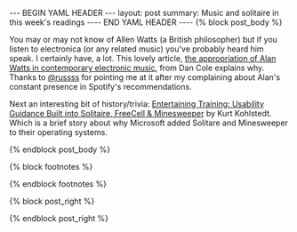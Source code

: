 --- BEGIN YAML HEADER ---
layout: post
summary: Music and solitaire in this week's readings
---- END YAML HEADER ----
{% block post_body %}

You may or may not know of Allen Watts (a British philosopher) but if you listen to electronica (or any related music) you've probably heard him speak. I certainly have, a lot. This lovely article, [the appropriation of Alan Watts in contemporary electronic music](https://www.djbroadcast.net/article/126448/the-appropriation-of-alan-watts-in-contemporary-electronic-music), from Dan Cole explains why. Thanks to [@russss](https://twitter.com/russss) for pointing me at it after my complaining about Alan's constant presence in Spotify's recommendations.

Next an interesting bit of history/trivia: [Entertaining Training: Usability Guidance Built into Solitaire, FreeCell & Minesweeper](https://99percentinvisible.org/article/entertained-or-trained-subtle-lessons-built-into-solitaire-minesweeper/) by Kurt Kohlstedt. Which is a brief story about why Microsoft added Solitare and Minesweeper to their operating systems.

{% endblock post_body %}

{% block footnotes %}

{% endblock footnotes %}

{% block post_right %}

{% endblock post_right %}
